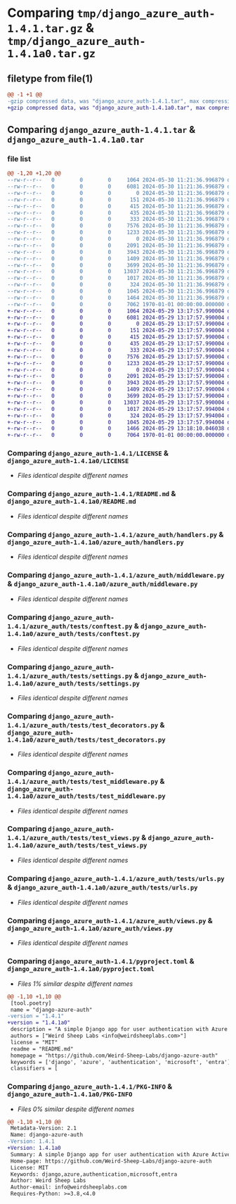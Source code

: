 # Comparing `tmp/django_azure_auth-1.4.1.tar.gz` & `tmp/django_azure_auth-1.4.1a0.tar.gz`

## filetype from file(1)

```diff
@@ -1 +1 @@
-gzip compressed data, was "django_azure_auth-1.4.1.tar", max compression
+gzip compressed data, was "django_azure_auth-1.4.1a0.tar", max compression
```

## Comparing `django_azure_auth-1.4.1.tar` & `django_azure_auth-1.4.1a0.tar`

### file list

```diff
@@ -1,20 +1,20 @@
--rw-r--r--   0        0        0     1064 2024-05-30 11:21:36.996879 django_azure_auth-1.4.1/LICENSE
--rw-r--r--   0        0        0     6081 2024-05-30 11:21:36.996879 django_azure_auth-1.4.1/README.md
--rw-r--r--   0        0        0        0 2024-05-30 11:21:36.996879 django_azure_auth-1.4.1/azure_auth/__init__.py
--rw-r--r--   0        0        0      151 2024-05-30 11:21:36.996879 django_azure_auth-1.4.1/azure_auth/apps.py
--rw-r--r--   0        0        0      415 2024-05-30 11:21:36.996879 django_azure_auth-1.4.1/azure_auth/backends.py
--rw-r--r--   0        0        0      435 2024-05-30 11:21:36.996879 django_azure_auth-1.4.1/azure_auth/decorators.py
--rw-r--r--   0        0        0      333 2024-05-30 11:21:36.996879 django_azure_auth-1.4.1/azure_auth/exceptions.py
--rw-r--r--   0        0        0     7576 2024-05-30 11:21:36.996879 django_azure_auth-1.4.1/azure_auth/handlers.py
--rw-r--r--   0        0        0     1233 2024-05-30 11:21:36.996879 django_azure_auth-1.4.1/azure_auth/middleware.py
--rw-r--r--   0        0        0        0 2024-05-30 11:21:36.996879 django_azure_auth-1.4.1/azure_auth/tests/__init__.py
--rw-r--r--   0        0        0     2091 2024-05-30 11:21:36.996879 django_azure_auth-1.4.1/azure_auth/tests/conftest.py
--rw-r--r--   0        0        0     3943 2024-05-30 11:21:36.996879 django_azure_auth-1.4.1/azure_auth/tests/settings.py
--rw-r--r--   0        0        0     1409 2024-05-30 11:21:36.996879 django_azure_auth-1.4.1/azure_auth/tests/test_decorators.py
--rw-r--r--   0        0        0     3699 2024-05-30 11:21:36.996879 django_azure_auth-1.4.1/azure_auth/tests/test_middleware.py
--rw-r--r--   0        0        0    13037 2024-05-30 11:21:36.996879 django_azure_auth-1.4.1/azure_auth/tests/test_views.py
--rw-r--r--   0        0        0     1017 2024-05-30 11:21:36.996879 django_azure_auth-1.4.1/azure_auth/tests/urls.py
--rw-r--r--   0        0        0      324 2024-05-30 11:21:36.996879 django_azure_auth-1.4.1/azure_auth/urls.py
--rw-r--r--   0        0        0     1045 2024-05-30 11:21:36.996879 django_azure_auth-1.4.1/azure_auth/views.py
--rw-r--r--   0        0        0     1464 2024-05-30 11:21:36.996879 django_azure_auth-1.4.1/pyproject.toml
--rw-r--r--   0        0        0     7062 1970-01-01 00:00:00.000000 django_azure_auth-1.4.1/PKG-INFO
+-rw-r--r--   0        0        0     1064 2024-05-29 13:17:57.990004 django_azure_auth-1.4.1a0/LICENSE
+-rw-r--r--   0        0        0     6081 2024-05-29 13:17:57.990004 django_azure_auth-1.4.1a0/README.md
+-rw-r--r--   0        0        0        0 2024-05-29 13:17:57.990004 django_azure_auth-1.4.1a0/azure_auth/__init__.py
+-rw-r--r--   0        0        0      151 2024-05-29 13:17:57.990004 django_azure_auth-1.4.1a0/azure_auth/apps.py
+-rw-r--r--   0        0        0      415 2024-05-29 13:17:57.990004 django_azure_auth-1.4.1a0/azure_auth/backends.py
+-rw-r--r--   0        0        0      435 2024-05-29 13:17:57.990004 django_azure_auth-1.4.1a0/azure_auth/decorators.py
+-rw-r--r--   0        0        0      333 2024-05-29 13:17:57.990004 django_azure_auth-1.4.1a0/azure_auth/exceptions.py
+-rw-r--r--   0        0        0     7576 2024-05-29 13:17:57.990004 django_azure_auth-1.4.1a0/azure_auth/handlers.py
+-rw-r--r--   0        0        0     1233 2024-05-29 13:17:57.990004 django_azure_auth-1.4.1a0/azure_auth/middleware.py
+-rw-r--r--   0        0        0        0 2024-05-29 13:17:57.990004 django_azure_auth-1.4.1a0/azure_auth/tests/__init__.py
+-rw-r--r--   0        0        0     2091 2024-05-29 13:17:57.990004 django_azure_auth-1.4.1a0/azure_auth/tests/conftest.py
+-rw-r--r--   0        0        0     3943 2024-05-29 13:17:57.990004 django_azure_auth-1.4.1a0/azure_auth/tests/settings.py
+-rw-r--r--   0        0        0     1409 2024-05-29 13:17:57.990004 django_azure_auth-1.4.1a0/azure_auth/tests/test_decorators.py
+-rw-r--r--   0        0        0     3699 2024-05-29 13:17:57.990004 django_azure_auth-1.4.1a0/azure_auth/tests/test_middleware.py
+-rw-r--r--   0        0        0    13037 2024-05-29 13:17:57.990004 django_azure_auth-1.4.1a0/azure_auth/tests/test_views.py
+-rw-r--r--   0        0        0     1017 2024-05-29 13:17:57.994004 django_azure_auth-1.4.1a0/azure_auth/tests/urls.py
+-rw-r--r--   0        0        0      324 2024-05-29 13:17:57.994004 django_azure_auth-1.4.1a0/azure_auth/urls.py
+-rw-r--r--   0        0        0     1045 2024-05-29 13:17:57.994004 django_azure_auth-1.4.1a0/azure_auth/views.py
+-rw-r--r--   0        0        0     1466 2024-05-29 13:18:10.046038 django_azure_auth-1.4.1a0/pyproject.toml
+-rw-r--r--   0        0        0     7064 1970-01-01 00:00:00.000000 django_azure_auth-1.4.1a0/PKG-INFO
```

### Comparing `django_azure_auth-1.4.1/LICENSE` & `django_azure_auth-1.4.1a0/LICENSE`

 * *Files identical despite different names*

### Comparing `django_azure_auth-1.4.1/README.md` & `django_azure_auth-1.4.1a0/README.md`

 * *Files identical despite different names*

### Comparing `django_azure_auth-1.4.1/azure_auth/handlers.py` & `django_azure_auth-1.4.1a0/azure_auth/handlers.py`

 * *Files identical despite different names*

### Comparing `django_azure_auth-1.4.1/azure_auth/middleware.py` & `django_azure_auth-1.4.1a0/azure_auth/middleware.py`

 * *Files identical despite different names*

### Comparing `django_azure_auth-1.4.1/azure_auth/tests/conftest.py` & `django_azure_auth-1.4.1a0/azure_auth/tests/conftest.py`

 * *Files identical despite different names*

### Comparing `django_azure_auth-1.4.1/azure_auth/tests/settings.py` & `django_azure_auth-1.4.1a0/azure_auth/tests/settings.py`

 * *Files identical despite different names*

### Comparing `django_azure_auth-1.4.1/azure_auth/tests/test_decorators.py` & `django_azure_auth-1.4.1a0/azure_auth/tests/test_decorators.py`

 * *Files identical despite different names*

### Comparing `django_azure_auth-1.4.1/azure_auth/tests/test_middleware.py` & `django_azure_auth-1.4.1a0/azure_auth/tests/test_middleware.py`

 * *Files identical despite different names*

### Comparing `django_azure_auth-1.4.1/azure_auth/tests/test_views.py` & `django_azure_auth-1.4.1a0/azure_auth/tests/test_views.py`

 * *Files identical despite different names*

### Comparing `django_azure_auth-1.4.1/azure_auth/tests/urls.py` & `django_azure_auth-1.4.1a0/azure_auth/tests/urls.py`

 * *Files identical despite different names*

### Comparing `django_azure_auth-1.4.1/azure_auth/views.py` & `django_azure_auth-1.4.1a0/azure_auth/views.py`

 * *Files identical despite different names*

### Comparing `django_azure_auth-1.4.1/pyproject.toml` & `django_azure_auth-1.4.1a0/pyproject.toml`

 * *Files 1% similar despite different names*

```diff
@@ -1,10 +1,10 @@
 [tool.poetry]
 name = "django-azure-auth"
-version = "1.4.1"
+version = "1.4.1a0"
 description = "A simple Django app for user authentication with Azure Active Directory/Entra ID."
 authors = ["Weird Sheep Labs <info@weirdsheeplabs.com>"]
 license = "MIT"
 readme = "README.md"
 homepage = "https://github.com/Weird-Sheep-Labs/django-azure-auth"
 keywords = ['django', 'azure', 'authentication', 'microsoft', 'entra']
 classifiers = [
```

### Comparing `django_azure_auth-1.4.1/PKG-INFO` & `django_azure_auth-1.4.1a0/PKG-INFO`

 * *Files 0% similar despite different names*

```diff
@@ -1,10 +1,10 @@
 Metadata-Version: 2.1
 Name: django-azure-auth
-Version: 1.4.1
+Version: 1.4.1a0
 Summary: A simple Django app for user authentication with Azure Active Directory/Entra ID.
 Home-page: https://github.com/Weird-Sheep-Labs/django-azure-auth
 License: MIT
 Keywords: django,azure,authentication,microsoft,entra
 Author: Weird Sheep Labs
 Author-email: info@weirdsheeplabs.com
 Requires-Python: >=3.8,<4.0
```

